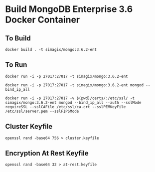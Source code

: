 # Build MongoDB Enterprise 3.6 Docker Container

## To Build
```
docker build . -t simagix/mongo:3.6.2-ent
```

## To Run
```
docker run -i -p 27017:27017 -t simagix/mongo:3.6.2-ent

docker run -i -p 27017:27017 -t simagix/mongo:3.6.2-ent mongod --bind_ip_all

docker run -i -p 27017:27017 -v $(pwd)/certs/:/etc/ssl/ -t simagix/mongo:3.6.2-ent mongod --bind_ip_all --auth --sslMode requireSSL --sslCAFile /etc/ssl/ca.crt --sslPEMKeyFile /etc/ssl/server.pem --sslFIPSMode
```

## Cluster Keyfile
```
openssl rand -base64 756 > cluster.keyfile
```

## Encryption At Rest Keyfile
```
openssl rand -base64 32 > at-rest.keyfile
```
